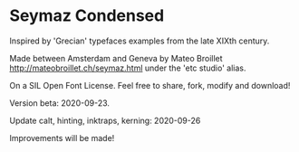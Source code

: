 # Seymaz Condensed

Inspired by 'Grecian' typefaces examples from the late XIXth century. 

Made between Amsterdam and Geneva by Mateo Broillet http://mateobroillet.ch/seymaz.html under the 'etc studio' alias. 

On a SIL Open Font License. Feel free to share, fork, modify and download!

Version beta: 2020-09-23. 

Update calt, hinting, inktraps, kerning: 2020-09-26

Improvements will be made!

